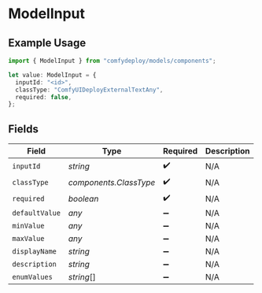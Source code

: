# ModelInput

## Example Usage

```typescript
import { ModelInput } from "comfydeploy/models/components";

let value: ModelInput = {
  inputId: "<id>",
  classType: "ComfyUIDeployExternalTextAny",
  required: false,
};
```

## Fields

| Field                  | Type                   | Required               | Description            |
| ---------------------- | ---------------------- | ---------------------- | ---------------------- |
| `inputId`              | *string*               | :heavy_check_mark:     | N/A                    |
| `classType`            | *components.ClassType* | :heavy_check_mark:     | N/A                    |
| `required`             | *boolean*              | :heavy_check_mark:     | N/A                    |
| `defaultValue`         | *any*                  | :heavy_minus_sign:     | N/A                    |
| `minValue`             | *any*                  | :heavy_minus_sign:     | N/A                    |
| `maxValue`             | *any*                  | :heavy_minus_sign:     | N/A                    |
| `displayName`          | *string*               | :heavy_minus_sign:     | N/A                    |
| `description`          | *string*               | :heavy_minus_sign:     | N/A                    |
| `enumValues`           | *string*[]             | :heavy_minus_sign:     | N/A                    |